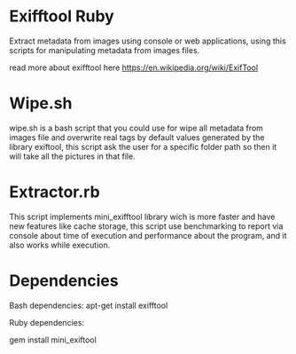 # Exifftool Ruby

Extract metadata from images using console or web applications, 
using this scripts for manipulating metadata from images files.

read more about exifftool here https://en.wikipedia.org/wiki/ExifTool

# Wipe.sh 

wipe.sh is a bash script that you could use for wipe all metadata from 
images file and overwrite real tags by default values generated by the library
exiftool, this script ask the user for a specific folder path so then it will
take all the pictures in that file.

# Extractor.rb

This script implements mini_exifftool library wich is more faster and have new
features like cache storage,  this script use benchmarking to report via console
about time of execution and performance about the program, and it also works while execution.

# Dependencies 

Bash dependencies:
apt-get install exifftool

Ruby dependencies:

gem install mini_exiftool 







